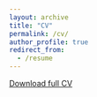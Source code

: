 ```yaml
---
layout: archive
title: "CV"
permalink: /cv/
author_profile: true
redirect_from:
  - /resume
---
```


[Download full CV](https://msramada.github.io/files/Ramadan_CV.pdf)
